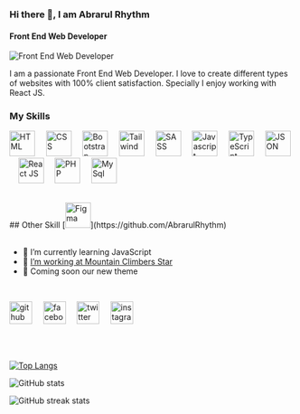 ### Hi there 👋, I am Abrarul Rhythm
#### Front End Web Developer
![Front End Web Developer](http://fmv.x10.mx/github/images/a-r-g-b-2023.jpg)

I am a passionate Front End Web Developer. I love to create different types of websites with 100% client satisfaction. Specially I enjoy working with React JS.

###  My Skills
[<img src='http://fmv.x10.mx/github/images/html.png' alt='HTML' height='45'>](https://github.com/AbrarulRhythm) &nbsp; &nbsp;
[<img src='http://fmv.x10.mx/github/images/css.png' alt='CSS' height='45'>](https://github.com/AbrarulRhythm) &nbsp; &nbsp;
[<img src='http://fmv.x10.mx/github/images/bootstrap.png' alt='Bootstrap' height='45'>](https://github.com/AbrarulRhythm) &nbsp; &nbsp;
[<img src='http://fmv.x10.mx/github/images/tailwind.png' alt='Tailwind' height='45'>](https://github.com/AbrarulRhythm) &nbsp; &nbsp;
[<img src='http://fmv.x10.mx/github/images/sass.png' alt='SASS' height='45'>](https://github.com/AbrarulRhythm) &nbsp; &nbsp;
[<img src='http://fmv.x10.mx/github/images/js.png' alt='Javascript' height='45'>](https://github.com/AbrarulRhythm) &nbsp; &nbsp;
[<img src='http://fmv.x10.mx/github/images/ts.png' alt='TypeScript' height='45'>](https://github.com/AbrarulRhythm) &nbsp; &nbsp;
[<img src='http://fmv.x10.mx/github/images/json.png' alt='JSON' height='45'>](https://github.com/AbrarulRhythm) &nbsp; &nbsp;
[<img src='http://fmv.x10.mx/github/images/react.png' alt='React JS' height='45'>](https://github.com/AbrarulRhythm) &nbsp; &nbsp;
[<img src='http://fmv.x10.mx/github/images/php.png' alt='PHP' height='45'>](https://github.com/AbrarulRhythm) &nbsp; &nbsp;
[<img src='http://fmv.x10.mx/github/images/mysql.png' alt='MySql' height='45'>](https://github.com/AbrarulRhythm) &nbsp; &nbsp;

<br>
## Other Skill
[<img src='http://fmv.x10.mx/github/images/figma.png' alt='Figma' height='45'>](https://github.com/AbrarulRhythm) &nbsp; &nbsp;

<br>
<br>

- 🌱 I’m currently learning JavaScript 
- 💼 [I’m working at Mountain Climbers Star](https://mountainclimbersstar.com/)
- 💎 Coming soon our new theme

 <br>

[<img src='http://fmv.x10.mx/github/images/g.png' alt='github' height='40'>](https://github.com/AbrarulRhythm) &nbsp; &nbsp;
[<img src='http://fmv.x10.mx/github/images/fb.png' alt='facebook' height='40'>](https://facebook.com/AbrarulRhythm1991) &nbsp; &nbsp;
[<img src='http://fmv.x10.mx/github/images/t.png' alt='twitter' height='40'>](https://twitter.com/AbrarulRhythm) &nbsp; &nbsp;
[<img src='http://fmv.x10.mx/github/images/i.png' alt='instagram' height='40'>](https://www.instagram.com/abrarulrhythm/) &nbsp; &nbsp;

<br>
<br>

[![Top Langs](https://github-readme-stats.vercel.app/api/top-langs/?username=AbrarulRhythm)](https://github.com/anuraghazra/github-readme-stats)

![GitHub stats](https://github-readme-stats.vercel.app/api?username=AbrarulRhythm&show_icons=true)  

![GitHub streak stats](https://streak-stats.demolab.com/?user=AbrarulRhythm)  


